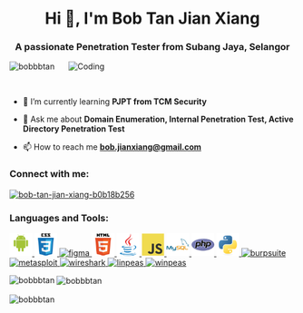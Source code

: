 
<h1 align="center">Hi 👋, I'm Bob Tan Jian Xiang</h1>
<h3 align="center">A passionate Penetration Tester from Subang Jaya, Selangor</h3>
<img align = "right" alt= "Coding" width = "400" src = "https://gifdb.com/images/thumbnail/minion-on-a-computer-typing-an-update-ayy35i07gfxhyftv.gif">

<p align="left"> <img src="https://komarev.com/ghpvc/?username=bobbbtan&label=Profile%20views&color=0e75b6&style=flat" alt="bobbbtan" /> </p>

<p align="left"> <a href="https://twitter.com/" target="blank"><img src="https://img.shields.io/twitter/follow/?logo=twitter&style=for-the-badge" alt="" /></a> </p>

- 🌱 I’m currently learning **PJPT from TCM Security**

- 💬 Ask me about **Domain Enumeration, Internal Penetration Test, Active Directory Penetration Test**

- 📫 How to reach me **bob.jianxiang@gmail.com**

<h3 align="left">Connect with me:</h3>
<p align="left">
<a href="https://linkedin.com/in/bob-tan-jian-xiang-b0b18b256" target="blank"><img align="center" src="https://raw.githubusercontent.com/rahuldkjain/github-profile-readme-generator/master/src/images/icons/Social/linked-in-alt.svg" alt="bob-tan-jian-xiang-b0b18b256" height="30" width="40" /></a>
</p>

<h3 align="left">Languages and Tools:</h3>
<p align="left"> 
  <a href="https://developer.android.com" target="_blank" rel="noreferrer"> 
    <img src="https://raw.githubusercontent.com/devicons/devicon/master/icons/android/android-original-wordmark.svg" alt="android" width="40" height="40"/> 
  </a> 
  <a href="https://www.w3schools.com/css/" target="_blank" rel="noreferrer"> 
    <img src="https://raw.githubusercontent.com/devicons/devicon/master/icons/css3/css3-original-wordmark.svg" alt="css3" width="40" height="40"/> 
  </a> 
  <a href="https://www.figma.com/" target="_blank" rel="noreferrer"> 
    <img src="https://www.vectorlogo.zone/logos/figma/figma-icon.svg" alt="figma" width="40" height="40"/> 
  </a> 
  <a href="https://www.w3.org/html/" target="_blank" rel="noreferrer"> 
    <img src="https://raw.githubusercontent.com/devicons/devicon/master/icons/html5/html5-original-wordmark.svg" alt="html5" width="40" height="40"/> 
  </a> 
  <a href="https://www.java.com" target="_blank" rel="noreferrer"> 
    <img src="https://raw.githubusercontent.com/devicons/devicon/master/icons/java/java-original.svg" alt="java" width="40" height="40"/> 
  </a> 
  <a href="https://developer.mozilla.org/en-US/docs/Web/JavaScript" target="_blank" rel="noreferrer"> 
    <img src="https://raw.githubusercontent.com/devicons/devicon/master/icons/javascript/javascript-original.svg" alt="javascript" width="40" height="40"/> 
  </a> 
  <a href="https://www.mysql.com/" target="_blank" rel="noreferrer"> 
    <img src="https://raw.githubusercontent.com/devicons/devicon/master/icons/mysql/mysql-original-wordmark.svg" alt="mysql" width="40" height="40"/> 
  </a> 
  <a href="https://www.php.net" target="_blank" rel="noreferrer"> 
    <img src="https://raw.githubusercontent.com/devicons/devicon/master/icons/php/php-original.svg" alt="php" width="40" height="40"/> 
  </a> 
  <a href="https://www.python.org" target="_blank" rel="noreferrer"> 
    <img src="https://raw.githubusercontent.com/devicons/devicon/master/icons/python/python-original.svg" alt="python" width="40" height="40"/> 
  </a> 
  <a href="https://portswigger.net/burp" target="_blank" rel="noreferrer"> 
    <img src="https://upload.wikimedia.org/wikipedia/commons/b/bf/Burpsuite_logo.png?20240728115500" alt="burpsuite" width="40" height="40"/> 
  </a> 
  </a> 
  <a href="https://www.metasploit.com/" target="_blank" rel="noreferrer"> 
    <img src="https://upload.wikimedia.org/wikipedia/commons/3/37/Metasploit_logo.png?20130415230312" alt="metasploit" width="40" height="40"/> 
  </a> 
  <a href="https://www.wireshark.org/" target="_blank" rel="noreferrer"> 
    <img src="https://upload.wikimedia.org/wikipedia/commons/d/db/Wireshark_icon.svg" alt="wireshark" width="40" height="40"/> 
  </a>  
  <a href="https://github.com/carlospolop/PEASS-ng" target="_blank" rel="noreferrer"> 
    <img src="https://www.vectorlogo.zone/logos/github/github-icon.svg" alt="linpeas" width="40" height="40"/> 
  </a> 
  <a href="https://github.com/carlospolop/PEASS-ng" target="_blank" rel="noreferrer"> 
    <img src="https://www.vectorlogo.zone/logos/github/github-icon.svg" alt="winpeas" width="40" height="40"/> 
  </a> 
</p>


<p><img align="left" src="https://github-readme-stats.vercel.app/api/top-langs?username=bobbbtan&show_icons=true&locale=en&layout=compact" alt="bobbbtan" /></p>

<p>&nbsp;<img align="center" src="https://github-readme-stats.vercel.app/api?username=bobbbtan&show_icons=true&locale=en" alt="bobbbtan" /></p>

<p><img align="center" src="https://github-readme-streak-stats.herokuapp.com/?user=bobbbtan&" alt="bobbbtan" /></p>
